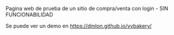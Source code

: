 Pagina web de prueba de un sitio de compra/venta con login - SIN FUNCIONABILIDAD

Se puede ver un demo en 
https://dmlon.github.io/vvbakery/
